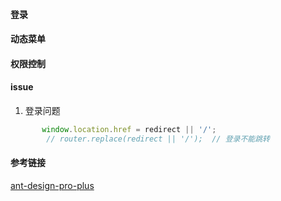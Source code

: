 #### 登录


#### 动态菜单


#### 权限控制



#### issue
1. 登录问题
```javascript
       window.location.href = redirect || '/';
        // router.replace(redirect || '/');  // 登录不能跳转
```




#### 参考链接
[ant-design-pro-plus](https://github.com/zpr1g/ant-design-pro-plus/tree/v2)
